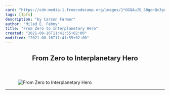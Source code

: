 ```yaml
---
card: "https://cdn-media-1.freecodecamp.org/images/1*GGQAuJS_S0gonQc3goq0Vw.png"
tags: [Ipfs]
description: "by Carson Farmer"
author: "Milad E. Fahmy"
title: "From Zero to Interplanetary Hero"
created: "2021-08-16T11:41:55+02:00"
modified: "2021-08-16T11:41:55+02:00"
---
```

<div class="site-wrapper">
<main id="site-main" class="site-main outer">
<div class="inner">
<article class="post-full post tag-ipfs tag-dapps tag-technology tag-blockchain tag-programming ">
<header class="post-full-header">
<h1 class="post-full-title">From Zero to Interplanetary Hero</h1>
</header>
<figure class="post-full-image">
<picture>
<source media="(max-width: 700px)" sizes="1px" srcset="data:image/gif;base64,R0lGODlhAQABAIAAAAAAAP///yH5BAEAAAAALAAAAAABAAEAAAIBRAA7 1w">
<source media="(min-width: 701px)" sizes="(max-width: 800px) 400px,
(max-width: 1170px) 700px,
1400px" srcset="https://cdn-media-1.freecodecamp.org/images/1*GGQAuJS_S0gonQc3goq0Vw.png 300w,
https://cdn-media-1.freecodecamp.org/images/1*GGQAuJS_S0gonQc3goq0Vw.png 600w,
https://cdn-media-1.freecodecamp.org/images/1*GGQAuJS_S0gonQc3goq0Vw.png 1000w,
https://cdn-media-1.freecodecamp.org/images/1*GGQAuJS_S0gonQc3goq0Vw.png 2000w">
<img onerror="this.style.display='none'" src="https://cdn-media-1.freecodecamp.org/images/1*GGQAuJS_S0gonQc3goq0Vw.png" alt="From Zero to Interplanetary Hero">
</picture>
</figure>
<section class="post-full-content">
<div class="post-content medium-migrated-article">
</div>
<hr>
</section>
</article>
</div>
</main>
</div>
<!-- Google Tag Manager (noscript) -->
<!-- End Google Tag Manager (noscript) -->

